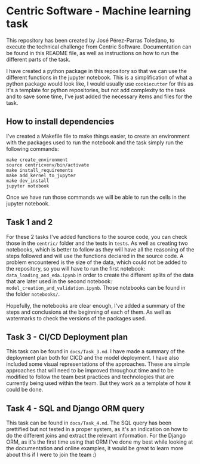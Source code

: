 # Centric Software - Machine learning task

This repository has been created by José Pérez-Parras Toledano, to execute the technical challenge from Centric Software.
Documentation can be found in this README file, as well as instructions on how to run the different parts of the task.

I have created a python package in this repository so that we can use the different functions in the jupyter notebook. This is a simplification
of what a python package would look like, I would usually use `cookiecutter` for this as it's a template for python repositories,
but not add complexity to the task and to save some time, I've just added the necessary items and files for the task.

## How to install dependencies
I've created a Makefile file to make things easier, to create an environment with the packages used to run the notebook and the task
simply run the following commands:
```
make create_environment
source centricvenv/bin/activate
make install_requirements
make add_kernel_to_jupyter
make dev_install
jupyter notebook
```

Once we have run those commands we will be able to run the cells in the jupyter notebook.

## Task 1 and 2

For these 2 tasks I've added functions to the source code, you can check those in the `centric/` folder and the tests in `tests`.
As well as creating two notebooks, which is better to follow as they will have all the reasoning of the steps followed and will use
the functions declared in the source code. A problem encountered is the size of the data, which could not be added to the repository,
so you will have to run the first notebook: `data_loading_and_eda.ipynb` in order to create the different splits of the data that are later used
in the second notebook: `model_creation_and_validation.ipynb`. Those notebooks can be found in the folder `notebooks/`.

Hopefully, the notebooks are clear enough, I've added a summary of the steps and conclusions at the beginning of each of them.
As well as watermarks to check the versions of the packages used.


## Task 3 - CI/CD Deployment plan

This task can be found in `docs/Task_3.md`.
I have made a summary of the deployment plan both for CICD and the model deployment. I have also included some visual representations
of the approaches. These are simple approaches that will need to be improved throughout time and to be modified to follow the
team best practices and technologies that are currently being used within the team. But they work as a template of how it could be done.

## Task 4 - SQL and Django ORM query

This task can be found in `docs/Task_4.md`.
The SQL query has been prettified but not tested in a proper system, as it's an indication on how to do the different joins
and extract the relevant information. For the Django ORM, as it's the first time using that ORM I've done my best while looking at the
documentation and online examples, it would be great to learn more about this if I were to join the team :)
